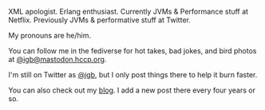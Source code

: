 XML apologist. Erlang enthusiast. Currently JVMs & Performance stuff at Netflix. Previously JVMs & performative stuff at 
Twitter.

My pronouns are he/him.

You can follow me in the fediverse for hot takes, bad jokes, and bird photos at [@igb@mastodon.hccp.org](https://mastodon.hccp.org/@igb).

I'm still on Twitter as [@igb](https://twitter.com/igb), but I only post things there to help it burn faster.

You can also check out my [blog](http://www.hccp.org/blog.html). I add a new post there every four years or so.
